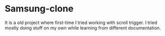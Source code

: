 # Samsung-clone
It is a old project where first-time I tried working with scroll trigger. I tried mostly doing stuff on my own while learning from different documentation.
